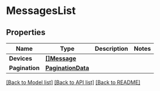 # MessagesList

## Properties
Name | Type | Description | Notes
------------ | ------------- | ------------- | -------------
**Devices** | [**[]Message**](Message.md) |  | 
**Pagination** | [**PaginationData**](PaginationData.md) |  | 

[[Back to Model list]](../README.md#documentation-for-models) [[Back to API list]](../README.md#documentation-for-api-endpoints) [[Back to README]](../README.md)


